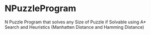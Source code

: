 # NPuzzleProgram
N Puzzle Program that solves any Size of Puzzle if Solvable using A* Search and Heuristics (Manhatten Distance and Hamming Distance) 

